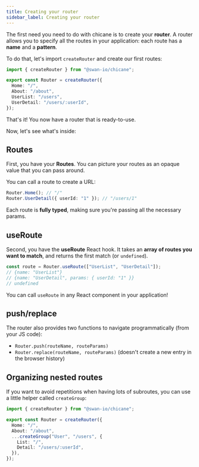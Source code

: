 ```yaml
---
title: Creating your router
sidebar_label: Creating your router
---
```


The first need you need to do with chicane is to create your **router**. A router allows you to specify all the routes in your application: each route has a **name** and a **pattern**.

To do that, let's import `createRouter` and create our first routes:

```ts title="src/router.ts"
import { createRouter } from "@swan-io/chicane";

export const Router = createRouter({
  Home: "/",
  About: "/about",
  UserList: "/users",
  UserDetail: "/users/:userId",
});
```

That's it! You now have a router that is ready-to-use.

Now, let's see what's inside:

## Routes

First, you have your **Routes**. You can picture your routes as an opaque value that you can pass around.

You can call a route to create a URL:

```ts
Router.Home(); // "/"
Router.UserDetail({ userId: "1" }); // "/users/1"
```

Each route is **fully typed**, making sure you're passing all the necessary params.

## useRoute

Second, you have the **useRoute** React hook. It takes an **array of routes you want to match**, and returns the first match (or `undefined`).

```ts
const route = Router.useRoute(["UserList", "UserDetail"]);
// {name: "UserList"}
// {name: "UserDetail", params: { userId: "1" }}
// undefined
```

You can call `useRoute` in any React component in your application!

## push/replace

The router also provides two functions to navigate programmatically (from your JS code):

- `Router.push(routeName, routeParams)`
- `Router.replace(routeName, routeParams)` (doesn't create a new entry in the browser history)

## Organizing nested routes

If you want to avoid repetitions when having lots of subroutes, you can use a little helper called `createGroup`:

```ts title="src/router.ts"
import { createRouter } from "@swan-io/chicane";

export const Router = createRouter({
  Home: "/",
  About: "/about",
  ...createGroup("User", "/users", {
    List: "/",
    Detail: "/users/:userId",
  }),
});
```
